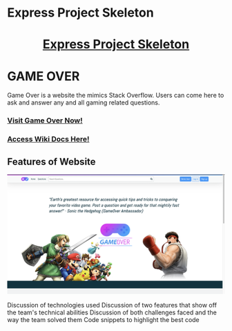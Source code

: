 # Express Project Skeleton
# <ins><div align='center'> Express Project Skeleton</div></ins>

#  GAME OVER
Game Over is a website the mimics Stack Overflow. Users can come here to ask and answer any and all gaming related questions.

### [Visit Game Over Now!](http://game-over-app.herokuapp.com)

### [Access Wiki Docs Here!](https://github.com/codenamerick/express-group-project-game-over/wiki)

## Features of Website
<img src='https://github.com/codenamerick/express-group-project-game-over/blob/main/public/images/Screen%20Shot%202021-10-25%20at%2010.27.45%20AM.png'>

Discussion of technologies used
Discussion of two features that show off the team's technical abilities
Discussion of both challenges faced and the way the team solved them
Code snippets to highlight the best code
